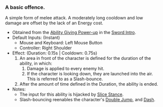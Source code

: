 ### A basic offence.

A simple form of melee attack. A moderately long cooldown and low damage are offset by the lack of an Energy cost.

- Obtained from the [Ability Giving Power-up](../../../Enviroment/Enviromental%20Features/Helpful/Power-ups/Ability%20Giving.md) in the [Sword Intro](../../../Enviroment/Levels/Sword%20Intro.md).
- Default Inputs: (Instant)
    - Mouse and Keyboard: Left Mouse Button
    - Controller: Right Shoulder
- Effect: (Duration: 0.15s | Cooldown: 0.75s)
    1.  An area in front of the character is defined for the duration of the ability, in which:
        1.  Damage is applied to every enemy hit.
        2.  If the character is looking down, they are launched into the air. This is referred to as a Slash-bounce.
    2.  After the amount of time defined in the Duration, the ability is ended.
- Notes:
    - The input for this ability is hijacked by [Slice Stance](Slice%20Stance.md).
    - Slash-bouncing reenables the character's [Double Jump](Jump.md), and [Dash](Dash.md).
